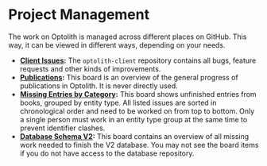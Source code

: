 # Project Management

The work on Optolith is managed across different places on GitHub. This way, it can be viewed in different ways, depending on your needs.

- **[Client Issues](https://github.com/elyukai/optolith-client/issues):** The `optolith-client` repository contains all bugs, feature requests and other kinds of improvements.
- **[Publications](https://github.com/users/elyukai/projects/4/views/1):** This board is an overview of the general progress of publications in Optolith. It is never directly used.
- **[Missing Entries by Category](https://github.com/users/elyukai/projects/6/views/1):** This board shows unfinished entries from books, grouped by entity type. All listed issues are sorted in chronological order and need to be worked on from top to bottom. Only a single person must work in an entity type group at the same time to prevent identifier clashes.
- **[Database Schema V2](https://github.com/users/elyukai/projects/3/views/1):** This board contains an overview of all missing work needed to finish the V2 database. You may not see the board items if you do not have access to the database repository.
